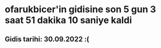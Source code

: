 # ofarukbicer'in gidisine son 5 gun 3 saat 51 dakika 10 saniye kaldi

## Gidis tarihi: 30.09.2022 :(